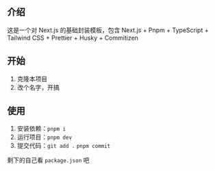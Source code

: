 ## 介绍
这是一个对 Next.js 的基础封装模板，包含 Next.js + Pnpm + TypeScript + Tailwind CSS + Prettier + Husky + Commitizen

## 开始
1. 克隆本项目
2. 改个名字，开搞

## 使用
1. 安装依赖：`pnpm i`
2. 运行项目：`pnpm dev`
3. 提交代码：`git add .` `pnpm commit`

剩下的自己看 `package.json` 吧
